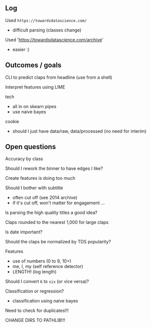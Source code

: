 ## Log

Used `https://towardsdatascience.com/`
- difficult parsing (classes change)

Used 'https://towardsdatascience.com/archive'
- easier :)


## Outcomes / goals

CLI to predict claps from headline (use from a shell)

Interpret features using LIME

tech
- all in on skearn pipes
- use naive bayes

cookie
- should I just have data/raw, data/processed (no need for interim)


## Open questions

Accuracy by class

Should I rework the binner to have edges I like?

Create features is doing too much

Should I bother with subtitle
- often cut off (see 2014 archive)
- if it's cut off, won't matter for engagement ...

Is parsing the high quality titles a good idea?

Claps rounded to the nearest 1,000 for large claps

Is date important?

Should the claps be normalized by TDS popularity?

Features
- use of numbers (0 to 9, 10+)
- me, I, my (self reference detector)
- LENGTH! (log length)

Should I convert `6` to `six` (or vice versa)?

Classification or regression?
- classification using naive bayes

Need to check for duplicates!!!

CHANGE DIRS TO PATHLIB!!!
